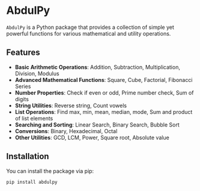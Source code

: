 # AbdulPy

`AbdulPy` is a Python package that provides a collection of simple yet
powerful functions for various mathematical and utility operations.

## Features

- **Basic Arithmetic Operations**: Addition, Subtraction, Multiplication, Division, Modulus
- **Advanced Mathematical Functions**: Square, Cube, Factorial, Fibonacci Series
- **Number Properties**: Check if even or odd, Prime number check, Sum of digits
- **String Utilities**: Reverse string, Count vowels
- **List Operations**: Find max, min, mean, median, mode, Sum and product of list elements
- **Searching and Sorting**: Linear Search, Binary Search, Bubble Sort
- **Conversions**: Binary, Hexadecimal, Octal
- **Other Utilities**: GCD, LCM, Power, Square root, Absolute value

## Installation

You can install the package via pip:

```bash
pip install abdulpy
